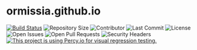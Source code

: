 # ormissia.github.io

[![Build Status](https://img.shields.io/endpoint.svg?url=https%3A%2F%2Factions-badge.atrox.dev%2Fhugo-toha%2Fhugo-toha.github.io%2Fbadge%3Fref%3Dsource&style=flat)](https://actions-badge.atrox.dev/hugo-toha/hugo-toha.github.io/goto?ref=source)
![Repository Size](https://img.shields.io/github/repo-size/hugo-toha/hugo-toha.github.io)
![Contributor](https://img.shields.io/github/contributors/hugo-toha/hugo-toha.github.io)
![Last Commit](https://img.shields.io/github/last-commit/hugo-toha/hugo-toha.github.io)
![License](https://img.shields.io/github/license/hugo-toha/hugo-toha.github.io)
![Open Issues](https://img.shields.io/github/issues/hugo-toha/hugo-toha.github.io?color=important)
![Open Pull Requests](https://img.shields.io/github/issues-pr/hugo-toha/hugo-toha.github.io?color=yellowgreen)
![Security Headers](https://img.shields.io/security-headers?url=https%3A%2F%2Fhugo-toha.github.io%2F)
[![This project is using Percy.io for visual regression testing.](https://percy.io/static/images/percy-badge.svg)](https://percy.io/b7cb60ab/hugo-toha.github.io)
